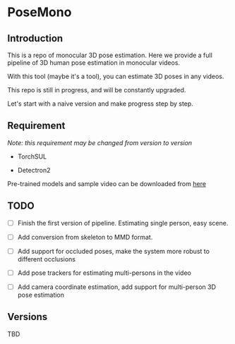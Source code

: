 # PoseMono

## Introduction

This is a repo of monocular 3D pose estimation. Here we provide a full pipeline of 3D human pose estimation in monocular videos. 

With this tool (maybe it's a tool), you can estimate 3D poses in any videos. 

This repo is still in progress, and will be constantly upgraded.

Let's start with a naive version and make progress step by step. 

## Requirement

*Note: this requirement may be changed from version to version*

- TorchSUL

- Detectron2

Pre-trained models and sample video can be downloaded from [here](https://www.dropbox.com/sh/zu80ojnx9l1r1ei/AABIVaCT5MIw3CAIw6Pkf73ua?dl=0-)

## TODO

-[ ] Finish the first version of pipeline. Estimating single person, easy scene.

-[ ] Add conversion from skeleton to MMD format.

-[ ] Add support for occluded poses, make the system more robust to different occlusions

-[ ] Add pose trackers for estimating multi-persons in the video 

-[ ] Add camera coordinate estimation, add support for multi-person 3D pose estimation 

## Versions

TBD

